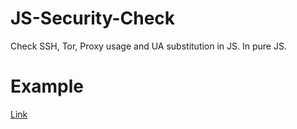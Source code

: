 # JS-Security-Check
Check SSH, Tor, Proxy usage and UA substitution in JS. In pure JS.

# Example
[Link](https://thedevfromker.github.io/JS-Security-Check/)
